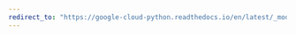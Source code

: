```yaml
---
redirect_to: "https://google-cloud-python.readthedocs.io/en/latest/_modules/google/cloud/bigquery/job.html"
---
```

